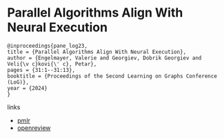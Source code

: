 # Parallel Algorithms Align With Neural Execution

```
@inproceedings{pane_log23,
title = {Parallel Algorithms Align With Neural Execution},
author = {Engelmayer, Valerie and Georgiev, Dobrik Georgiev and Veli{\v c}kovi{\' c}, Petar},
pages = {31:1--31:13},
booktitle = {Proceedings of the Second Learning on Graphs Conference (LoG)},
year = {2024}
}
```

links
- [pmlr](https://proceedings.mlr.press/v231/engelmayer24a.html)
- [openreview](https://openreview.net/forum?id=IC6kpv87LB)
